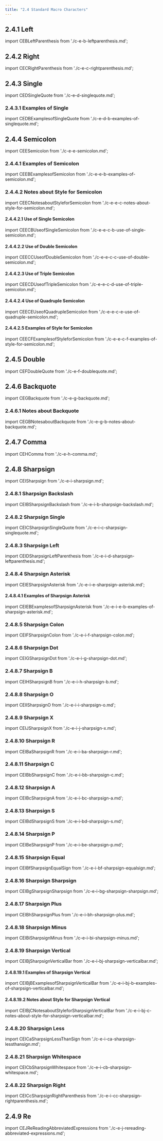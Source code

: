 ```yaml
---
title: "2.4 Standard Macro Characters"
---
```


## 2.4.1 Left

import CEBLeftParenthesis from './c-e-b-leftparenthesis.md';
<CEBLeftParenthesis />
## 2.4.2 Right

import CECRightParenthesis from './c-e-c-rightparenthesis.md';
<CECRightParenthesis />
## 2.4.3 Single

import CEDSingleQuote from './c-e-d-singlequote.md';
<CEDSingleQuote />
### 2.4.3.1 Examples of Single

import CEDBExamplesofSingleQuote from './c-e-d-b-examples-of-singlequote.md';
<CEDBExamplesofSingleQuote />
## 2.4.4 Semicolon

import CEESemicolon from './c-e-e-semicolon.md';
<CEESemicolon />
### 2.4.4.1 Examples of Semicolon

import CEEBExamplesofSemicolon from './c-e-e-b-examples-of-semicolon.md';
<CEEBExamplesofSemicolon />
### 2.4.4.2 Notes about Style for Semicolon

import CEECNotesaboutStyleforSemicolon from './c-e-e-c-notes-about-style-for-semicolon.md';
<CEECNotesaboutStyleforSemicolon />
#### 2.4.4.2.1 Use of Single Semicolon

import CEECBUseofSingleSemicolon from './c-e-e-c-b-use-of-single-semicolon.md';
<CEECBUseofSingleSemicolon />
#### 2.4.4.2.2 Use of Double Semicolon

import CEECCUseofDoubleSemicolon from './c-e-e-c-c-use-of-double-semicolon.md';
<CEECCUseofDoubleSemicolon />
#### 2.4.4.2.3 Use of Triple Semicolon

import CEECDUseofTripleSemicolon from './c-e-e-c-d-use-of-triple-semicolon.md';
<CEECDUseofTripleSemicolon />
#### 2.4.4.2.4 Use of Quadruple Semicolon

import CEECEUseofQuadrupleSemicolon from './c-e-e-c-e-use-of-quadruple-semicolon.md';
<CEECEUseofQuadrupleSemicolon />
#### 2.4.4.2.5 Examples of Style for Semicolon

import CEECFExamplesofStyleforSemicolon from './c-e-e-c-f-examples-of-style-for-semicolon.md';
<CEECFExamplesofStyleforSemicolon />
## 2.4.5 Double

import CEFDoubleQuote from './c-e-f-doublequote.md';
<CEFDoubleQuote />
## 2.4.6 Backquote

import CEGBackquote from './c-e-g-backquote.md';
<CEGBackquote />
### 2.4.6.1 Notes about Backquote

import CEGBNotesaboutBackquote from './c-e-g-b-notes-about-backquote.md';
<CEGBNotesaboutBackquote />
## 2.4.7 Comma

import CEHComma from './c-e-h-comma.md';
<CEHComma />
## 2.4.8 Sharpsign

import CEISharpsign from './c-e-i-sharpsign.md';
<CEISharpsign />
### 2.4.8.1 Sharpsign Backslash

import CEIBSharpsignBackslash from './c-e-i-b-sharpsign-backslash.md';
<CEIBSharpsignBackslash />
### 2.4.8.2 Sharpsign Single

import CEICSharpsignSingleQuote from './c-e-i-c-sharpsign-singlequote.md';
<CEICSharpsignSingleQuote />
### 2.4.8.3 Sharpsign Left

import CEIDSharpsignLeftParenthesis from './c-e-i-d-sharpsign-leftparenthesis.md';
<CEIDSharpsignLeftParenthesis />
### 2.4.8.4 Sharpsign Asterisk

import CEIESharpsignAsterisk from './c-e-i-e-sharpsign-asterisk.md';
<CEIESharpsignAsterisk />
#### 2.4.8.4.1 Examples of Sharpsign Asterisk

import CEIEBExamplesofSharpsignAsterisk from './c-e-i-e-b-examples-of-sharpsign-asterisk.md';
<CEIEBExamplesofSharpsignAsterisk />
### 2.4.8.5 Sharpsign Colon

import CEIFSharpsignColon from './c-e-i-f-sharpsign-colon.md';
<CEIFSharpsignColon />
### 2.4.8.6 Sharpsign Dot

import CEIGSharpsignDot from './c-e-i-g-sharpsign-dot.md';
<CEIGSharpsignDot />
### 2.4.8.7 Sharpsign B

import CEIHSharpsignB from './c-e-i-h-sharpsign-b.md';
<CEIHSharpsignB />
### 2.4.8.8 Sharpsign O

import CEIISharpsignO from './c-e-i-i-sharpsign-o.md';
<CEIISharpsignO />
### 2.4.8.9 Sharpsign X

import CEIJSharpsignX from './c-e-i-j-sharpsign-x.md';
<CEIJSharpsignX />
### 2.4.8.10 Sharpsign R

import CEIBaSharpsignR from './c-e-i-ba-sharpsign-r.md';
<CEIBaSharpsignR />
### 2.4.8.11 Sharpsign C

import CEIBbSharpsignC from './c-e-i-bb-sharpsign-c.md';
<CEIBbSharpsignC />
### 2.4.8.12 Sharpsign A

import CEIBcSharpsignA from './c-e-i-bc-sharpsign-a.md';
<CEIBcSharpsignA />
### 2.4.8.13 Sharpsign S

import CEIBdSharpsignS from './c-e-i-bd-sharpsign-s.md';
<CEIBdSharpsignS />
### 2.4.8.14 Sharpsign P

import CEIBeSharpsignP from './c-e-i-be-sharpsign-p.md';
<CEIBeSharpsignP />
### 2.4.8.15 Sharpsign Equal

import CEIBfSharpsignEqualSign from './c-e-i-bf-sharpsign-equalsign.md';
<CEIBfSharpsignEqualSign />
### 2.4.8.16 Sharpsign Sharpsign

import CEIBgSharpsignSharpsign from './c-e-i-bg-sharpsign-sharpsign.md';
<CEIBgSharpsignSharpsign />
### 2.4.8.17 Sharpsign Plus

import CEIBhSharpsignPlus from './c-e-i-bh-sharpsign-plus.md';
<CEIBhSharpsignPlus />
### 2.4.8.18 Sharpsign Minus

import CEIBiSharpsignMinus from './c-e-i-bi-sharpsign-minus.md';
<CEIBiSharpsignMinus />
### 2.4.8.19 Sharpsign Vertical

import CEIBjSharpsignVerticalBar from './c-e-i-bj-sharpsign-verticalbar.md';
<CEIBjSharpsignVerticalBar />
#### 2.4.8.19.1 Examples of Sharpsign Vertical

import CEIBjBExamplesofSharpsignVerticalBar from './c-e-i-bj-b-examples-of-sharpsign-verticalbar.md';
<CEIBjBExamplesofSharpsignVerticalBar />
#### 2.4.8.19.2 Notes about Style for Sharpsign Vertical

import CEIBjCNotesaboutStyleforSharpsignVerticalBar from './c-e-i-bj-c-notes-about-style-for-sharpsign-verticalbar.md';
<CEIBjCNotesaboutStyleforSharpsignVerticalBar />
### 2.4.8.20 Sharpsign Less

import CEICaSharpsignLessThanSign from './c-e-i-ca-sharpsign-lessthansign.md';
<CEICaSharpsignLessThanSign />
### 2.4.8.21 Sharpsign Whitespace

import CEICbSharpsignWhitespace from './c-e-i-cb-sharpsign-whitespace.md';
<CEICbSharpsignWhitespace />
### 2.4.8.22 Sharpsign Right

import CEICcSharpsignRightParenthesis from './c-e-i-cc-sharpsign-rightparenthesis.md';
<CEICcSharpsignRightParenthesis />
## 2.4.9 Re

import CEJReReadingAbbreviatedExpressions from './c-e-j-rereading-abbreviated-expressions.md';
<CEJReReadingAbbreviatedExpressions />
